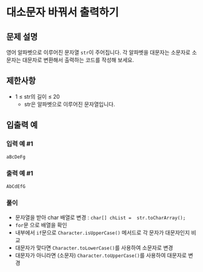 # 대소문자 바꿔서 출력하기


## 문제 설명

영어 알파벳으로 이루어진 문자열 `str`이 주어집니다. 각 알파벳을 대문자는 소문자로 소문자는 대문자로 변환해서 출력하는 코드를 작성해 보세요.



## 제한사항
- 1 ≤ str의 길이 ≤ 20
	- str은 알파벳으로 이루어진 문자열입니다.


## 입출력 예
### 입력 예 #1
```java
aBcDeFg
```


### 출력 예 #1
```java
AbCdEfG
```


### 풀이 

- 문자열을 받아 char 배열로 변경 : `char[] chList =  str.toCharArray();`
- `for`문 으로 배열을 확인
- 내부에서 `if`문으로 `Character.isUpperCase()` 메서드로 각 문자가 대문자인지 비교 
- 대문자가 맞다면 `Character.toLowerCase()`를 사용하여 소문자로 변경
- 대문자가 아니라면 (소문자) `Character.toUpperCase()`를 사용하여 대문자로 변경

